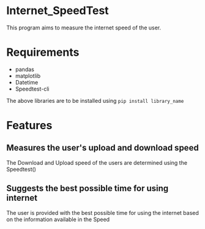 # Internet_SpeedTest

This program aims to measure the internet speed of the user.

# Requirements
- pandas
- matplotlib
- Datetime
- Speedtest-cli

The above libraries are to be installed using
`pip install library_name`

# Features

## Measures the user's upload and download speed
The Download and Upload speed of the users are determined using the Speedtest()

## Suggests the best possible time for using internet
The user is provided with the best possible time for using the internet based on the information available in the Speed
